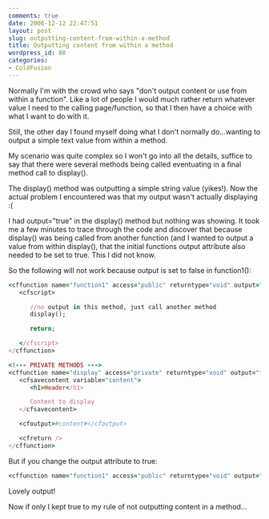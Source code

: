 ```yaml
---
comments: true
date: 2006-12-12 22:47:51
layout: post
slug: outputting-content-from-within-a-method
title: Outputting content from within a method
wordpress_id: 88
categories:
- ColdFusion
---
```


Normally I'm with the crowd who says "don't output content or use <cfinclude> from within a function". Like a lot of people I would much rather return whatever value I need to the calling page/function, so that I then have a choice with what I want to do with it.

Still, the other day I found myself doing what I don't normally do...wanting to output a simple text value from within a method.

My scenario was quite complex so I won't go into all the details, suffice to say that there were several methods being called eventuating in a final method call to display().

The display() method was outputting a simple string value (yikes!). Now the actual problem I encountered was that my output wasn't actually displaying :(

I had output="true" in the display() method but nothing was showing. It took me a few minutes to trace through the code and discover that because display() was being called from another function (and I wanted to output a value from within display(), that the initial functions output attribute also needed to be set to true. This I did not know.

So the following will not work because output is set to false in function1():

``` ruby
<cffunction name="function1" access="public" returntype="void" output="false">
   <cfscript>

      //no output in this method, just call another method
      display();

      return;			

   </cfscript>
</cffunction>

<!--- PRIVATE METHODS --->
<cffunction name="display" access="private" returntype="void" output="true">
   <cfsavecontent variable="content">
      <h1>Header</h1>

      Content to display
   </cfsavecontent>

   <cfoutput>#content#</cfoutput>

   <cfreturn />
</cffunction>
```

But if you change the output attribute to true:
    
``` ruby
<cffunction name="function1" access="public" returntype="void" output="true">
```

Lovely output!

Now if only I kept true to my rule of not outputting content in a method...
